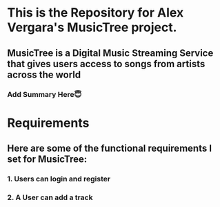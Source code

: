 # This is the Repository for Alex Vergara's MusicTree project.

## MusicTree is a Digital Music Streaming Service that gives users access to songs from artists across the world

### Add Summary Here😇


# Requirements
## Here are some of the functional requirements I set for MusicTree:

### 1. Users can login and register

### 2. A User can add a track


